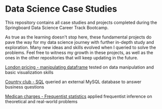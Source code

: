 # Data Science Case Studies
This repository contains all case studies and projects completed during the Springboard Data Science Career Track Bootcamp.

As true as the learning doesn't stop here, these fundamental projects do pave the way for my data science journey with further in-depth study and exploration. Many new ideas and skills evolved when I queried to solve the problems. Feel free to witness my growth in these projects, as well as the ones in the other repositories that will keep updating in the future.

[London pricing - manipulating dataframe](https://github.com/hoytlui/DataScienceCaseStudies/blob/main/Manipulating_dataframe/)
tested on data manipulation and basic visualization skills

[Country club - SQL](https://github.com/hoytlui/DataScienceCaseStudies/tree/main/sql)
queried an external MySQL database to answer business questions

[Medican charges - Frequentist statistics](https://github.com/hoytlui/DataScienceCaseStudies/tree/main/frequentist_inference)
applied frequentist inference on theoretical and real-world problems
